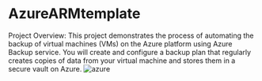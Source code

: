 # AzureARMtemplate
Project Overview:
This project demonstrates the process of automating the backup of virtual machines (VMs) on the Azure platform using Azure Backup service. You will create and configure a backup plan that regularly creates copies of data from your virtual machine and stores them in a secure vault on Azure.
![azure](https://upload.wikimedia.org/wikipedia/commons/thumb/f/fa/Microsoft_Azure.svg/1200px-Microsoft_Azure.svg.png)
